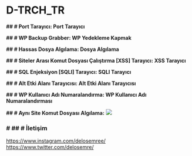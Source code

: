 # D-TRCH_TR

**## # Port Tarayıcı: Port Tarayıcı**

**## # WP Backup Grabber: WP Yedekleme Kapmak**

**## # Hassas Dosya Algılama: Dosya Algılama**

**## # Siteler Arası Komut Dosyası Çalıştırma [XSS] Tarayıcı: XSS Tarayıcı**

**## # SQL Enjeksiyon [SQLI] Tarayıcı: SQLI Tarayıcı**

**## # Alt Etki Alanı Tarayıcısı: Alt Etki Alanı Tarayıcısı**

**## # WP Kullanıcı Adı Numaralandırma: WP Kullanıcı Adı Numaralandırması**

**## # Aynı Site Komut Dosyası Algılama:**
![](https://i.hizliresim.com/5QMGPM.jpg)

### # ## # İletişim
https://www.instagram.com/delosemree/
https://www.twitter.com/delosemre/
